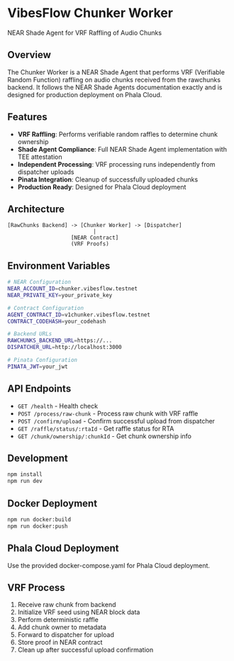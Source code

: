 # VibesFlow Chunker Worker

NEAR Shade Agent for VRF Raffling of Audio Chunks

## Overview

The Chunker Worker is a NEAR Shade Agent that performs VRF (Verifiable Random Function) raffling on audio chunks received from the rawchunks backend. It follows the NEAR Shade Agents documentation exactly and is designed for production deployment on Phala Cloud.

## Features

- **VRF Raffling**: Performs verifiable random raffles to determine chunk ownership
- **Shade Agent Compliance**: Full NEAR Shade Agent implementation with TEE attestation
- **Independent Processing**: VRF processing runs independently from dispatcher uploads
- **Pinata Integration**: Cleanup of successfully uploaded chunks
- **Production Ready**: Designed for Phala Cloud deployment

## Architecture

```
[RawChunks Backend] -> [Chunker Worker] -> [Dispatcher]
                           |
                    [NEAR Contract]
                    (VRF Proofs)
```

## Environment Variables

```bash
# NEAR Configuration
NEAR_ACCOUNT_ID=chunker.vibesflow.testnet
NEAR_PRIVATE_KEY=your_private_key

# Contract Configuration  
AGENT_CONTRACT_ID=v1chunker.vibesflow.testnet
CONTRACT_CODEHASH=your_codehash

# Backend URLs
RAWCHUNKS_BACKEND_URL=https://...
DISPATCHER_URL=http://localhost:3000

# Pinata Configuration
PINATA_JWT=your_jwt
```

## API Endpoints

- `GET /health` - Health check
- `POST /process/raw-chunk` - Process raw chunk with VRF raffle
- `POST /confirm/upload` - Confirm successful upload from dispatcher
- `GET /raffle/status/:rtaId` - Get raffle status for RTA
- `GET /chunk/ownership/:chunkId` - Get chunk ownership info

## Development

```bash
npm install
npm run dev
```

## Docker Deployment

```bash
npm run docker:build
npm run docker:push
```

## Phala Cloud Deployment

Use the provided docker-compose.yaml for Phala Cloud deployment.

## VRF Process

1. Receive raw chunk from backend
2. Initialize VRF seed using NEAR block data
3. Perform deterministic raffle
4. Add chunk owner to metadata
5. Forward to dispatcher for upload
6. Store proof in NEAR contract
7. Clean up after successful upload confirmation
